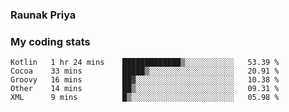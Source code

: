 ### Raunak Priya

### My coding stats

<!--START_SECTION:waka-->
```text
Kotlin   1 hr 24 mins    █████████████▒░░░░░░░░░░░   53.39 % 
Cocoa    33 mins         █████▒░░░░░░░░░░░░░░░░░░░   20.91 % 
Groovy   16 mins         ██▓░░░░░░░░░░░░░░░░░░░░░░   10.38 % 
Other    14 mins         ██▒░░░░░░░░░░░░░░░░░░░░░░   09.31 % 
XML      9 mins          █▒░░░░░░░░░░░░░░░░░░░░░░░   05.98 % 
```
<!--END_SECTION:waka-->
